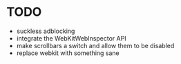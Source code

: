 # TODO

* suckless adblocking
* integrate the WebKitWebInspector API
* make scrollbars a switch and allow them to be disabled
* replace webkit with something sane

